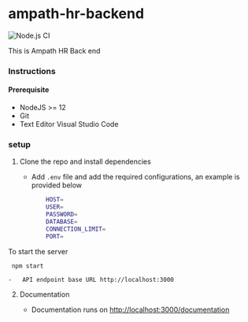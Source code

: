 # ampath-hr-backend

![Node.js CI](https://github.com/AMPATH/ampath-hr-backend/workflows/Node.js%20CI/badge.svg)

This is Ampath HR Back end 


### Instructions

#### Prerequisite 

- NodeJS >= 12
- Git
- Text Editor Visual Studio Code

### setup

1. Clone the repo and install dependencies

    - Add `.env` file and add the required configurations, an example is provided below

        ```sh 
            HOST=
            USER=
            PASSWORD=
            DATABASE=
            CONNECTION_LIMIT=
            PORT=
        ```

To start the server
```
 npm start

 ```

    -   API endpoint base URL http://localhost:3000

 2. Documentation

    -   Documentation runs on [http://localhost:3000/documentation](http://localhost:3000/documentation)


